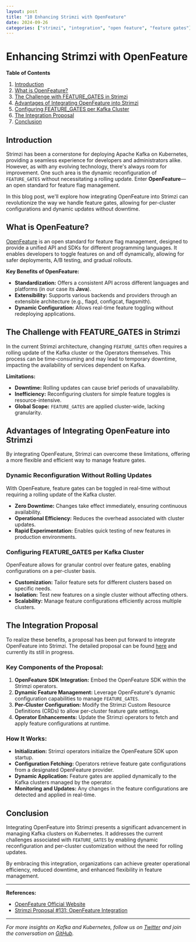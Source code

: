 ```yaml
---
layout: post
title: "10 Enhancing Strimzi with OpenFeature"
date: 2024-09-26
categories: ["strimzi", "integration", "open feature", "feature gates"]
---
```


# Enhancing Strimzi with OpenFeature

**Table of Contents**

1. [Introduction](#introduction)
2. [What is OpenFeature?](#what-is-openfeature)
3. [The Challenge with FEATURE_GATES in Strimzi](#the-challenge-with-feature_gates-in-strimzi)
4. [Advantages of Integrating OpenFeature into Strimzi](#advantages-of-integrating-openfeature-into-strimzi)
5. [Configuring FEATURE_GATES per Kafka Cluster](#configuring-feature_gates-per-kafka-cluster)
6. [The Integration Proposal](#the-integration-proposal)
7. [Conclusion](#conclusion)

## Introduction

Strimzi has been a cornerstone for deploying Apache Kafka on Kubernetes, providing a seamless experience for developers and administrators alike. 
However, as with any evolving technology, there's always room for improvement. 
One such area is the dynamic reconfiguration of `FEATURE_GATES` without necessitating a rolling update. 
Enter **OpenFeature**—an open standard for feature flag management.

In this blog post, we'll explore how integrating OpenFeature into Strimzi can revolutionize the way we handle feature gates, 
allowing for per-cluster configurations and dynamic updates without downtime.

## What is OpenFeature?

[OpenFeature](https://openfeature.dev/) is an open standard for feature flag management, designed to provide a unified API and SDKs for different programming languages. 
It enables developers to toggle features on and off dynamically, allowing for safer deployments, A/B testing, and gradual rollouts.

**Key Benefits of OpenFeature:**

- **Standardization:** Offers a consistent API across different languages and platforms (in our case its **Java**).
- **Extensibility:** Supports various backends and providers through an extensible architecture (e.g., flagd, configcat, flagsmith).
- **Dynamic Configuration:** Allows real-time feature toggling without redeploying applications.

## The Challenge with FEATURE_GATES in Strimzi

In the current Strimzi architecture, changing `FEATURE_GATES` often requires a rolling update of the Kafka cluster or the Operators themselves. 
This process can be time-consuming and may lead to temporary downtime, impacting the availability of services dependent on Kafka.

**Limitations:**

- **Downtime:** Rolling updates can cause brief periods of unavailability.
- **Inefficiency:** Reconfiguring clusters for simple feature toggles is resource-intensive.
- **Global Scope:** `FEATURE_GATES` are applied cluster-wide, lacking granularity.

## Advantages of Integrating OpenFeature into Strimzi

By integrating OpenFeature, Strimzi can overcome these limitations, offering a more flexible and efficient way to manage feature gates.

### Dynamic Reconfiguration Without Rolling Updates

With OpenFeature, feature gates can be toggled in real-time without requiring a rolling update of the Kafka cluster.

- **Zero Downtime:** Changes take effect immediately, ensuring continuous availability.
- **Operational Efficiency:** Reduces the overhead associated with cluster updates.
- **Rapid Experimentation:** Enables quick testing of new features in production environments.

### Configuring FEATURE_GATES per Kafka Cluster

OpenFeature allows for granular control over feature gates, enabling configurations on a per-cluster basis.

- **Customization:** Tailor feature sets for different clusters based on specific needs.
- **Isolation:** Test new features on a single cluster without affecting others.
- **Scalability:** Manage feature configurations efficiently across multiple clusters.

## The Integration Proposal

To realize these benefits, a proposal has been put forward to integrate OpenFeature into Strimzi. 
The detailed proposal can be found [here](https://github.com/strimzi/proposals/pull/131) and currently its still in progress.

### Key Components of the Proposal:

1. **OpenFeature SDK Integration:** Embed the OpenFeature SDK within the Strimzi operators.
2. **Dynamic Feature Management:** Leverage OpenFeature's dynamic configuration capabilities to manage `FEATURE_GATES`.
3. **Per-Cluster Configuration:** Modify the Strimzi Custom Resource Definitions (CRDs) to allow per-cluster feature gate settings.
4. **Operator Enhancements:** Update the Strimzi operators to fetch and apply feature configurations at runtime.

### How It Works:

- **Initialization:** Strimzi operators initialize the OpenFeature SDK upon startup.
- **Configuration Fetching:** Operators retrieve feature gate configurations from a designated OpenFeature provider.
- **Dynamic Application:** Feature gates are applied dynamically to the Kafka clusters managed by the operator.
- **Monitoring and Updates:** Any changes in the feature configurations are detected and applied in real-time.

## Conclusion

Integrating OpenFeature into Strimzi presents a significant advancement in managing Kafka clusters on Kubernetes. 
It addresses the current challenges associated with `FEATURE_GATES` by enabling dynamic reconfiguration and per-cluster customization without the need for rolling updates.

By embracing this integration, organizations can achieve greater operational efficiency, reduced downtime, and enhanced flexibility in feature management.

---

**References:**

- [OpenFeature Official Website](https://openfeature.dev/)
- [Strimzi Proposal #131: OpenFeature Integration](https://github.com/strimzi/proposals/pull/131)

---

*For more insights on Kafka and Kubernetes, follow us on [Twitter](https://twitter.com/strimziio) and join the conversation on [GitHub](https://github.com/strimzi).*